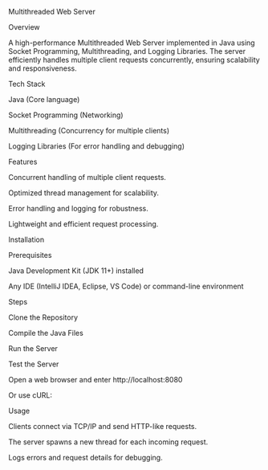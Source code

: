 Multithreaded Web Server

Overview

A high-performance Multithreaded Web Server implemented in Java using Socket Programming, Multithreading, and Logging Libraries. The server efficiently handles multiple client requests concurrently, ensuring scalability and responsiveness.

Tech Stack

Java (Core language)

Socket Programming (Networking)

Multithreading (Concurrency for multiple clients)

Logging Libraries (For error handling and debugging)

Features

Concurrent handling of multiple client requests.

Optimized thread management for scalability.

Error handling and logging for robustness.

Lightweight and efficient request processing.

Installation

Prerequisites

Java Development Kit (JDK 11+) installed

Any IDE (IntelliJ IDEA, Eclipse, VS Code) or command-line environment

Steps

Clone the Repository

Compile the Java Files

Run the Server

Test the Server

Open a web browser and enter http://localhost:8080

Or use cURL:

Usage

Clients connect via TCP/IP and send HTTP-like requests.

The server spawns a new thread for each incoming request.

Logs errors and request details for debugging.
